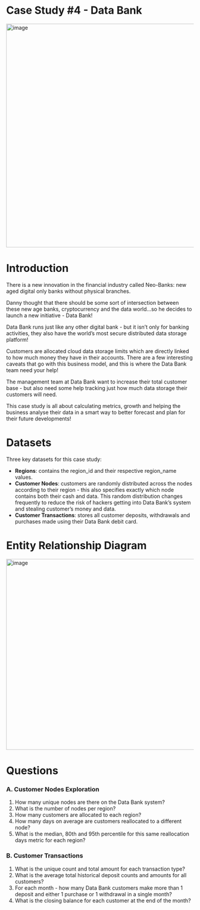 # Case Study #4 - Data Bank
<img width="600" alt="image" src="https://8weeksqlchallenge.com/images/case-study-designs/4.png">

# Introduction
There is a new innovation in the financial industry called Neo-Banks: new aged digital only banks without physical branches.

Danny thought that there should be some sort of intersection between these new age banks, cryptocurrency and the data world…so he decides to launch a new initiative - Data Bank!

Data Bank runs just like any other digital bank - but it isn’t only for banking activities, they also have the world’s most secure distributed data storage platform!

Customers are allocated cloud data storage limits which are directly linked to how much money they have in their accounts. There are a few interesting caveats that go with this business model, and this is where the Data Bank team need your help!

The management team at Data Bank want to increase their total customer base - but also need some help tracking just how much data storage their customers will need.

This case study is all about calculating metrics, growth and helping the business analyse their data in a smart way to better forecast and plan for their future developments!

# Datasets
Three key datasets for this case study:
- <strong>Regions</strong>: contains the region_id and their respective region_name values.
- <strong>Customer Nodes</strong>: customers are randomly distributed across the nodes according to their region - this also specifies exactly which node contains both their cash and data. This random distribution changes frequently to reduce the risk of hackers getting into Data Bank’s system and stealing customer’s money and data.
- <strong>Customer Transactions</strong>: stores all customer deposits, withdrawals and purchases made using their Data Bank debit card.

# Entity Relationship Diagram
<img width="512" alt="image" src="https://github.com/chrischowckw/8weekCodingChallenge/assets/104264881/9674775e-7458-44d2-899c-f5d24b40471d">

# Questions 

### A. Customer Nodes Exploration
1. How many unique nodes are there on the Data Bank system?
2. What is the number of nodes per region?
3. How many customers are allocated to each region?
4. How many days on average are customers reallocated to a different node?
5. What is the median, 80th and 95th percentile for this same reallocation days metric for each region?

### B. Customer Transactions
1. What is the unique count and total amount for each transaction type?
2. What is the average total historical deposit counts and amounts for all customers?
3. For each month - how many Data Bank customers make more than 1 deposit and either 1 purchase or 1 withdrawal in a single month?
4. What is the closing balance for each customer at the end of the month?
